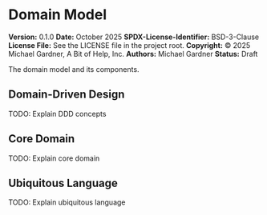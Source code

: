 # Domain Model

**Version:** 0.1.0
**Date:** October 2025
**SPDX-License-Identifier:** BSD-3-Clause
**License File:** See the LICENSE file in the project root.
**Copyright:** © 2025 Michael Gardner, A Bit of Help, Inc.
**Authors:** Michael Gardner
**Status:** Draft

The domain model and its components.

## Domain-Driven Design

TODO: Explain DDD concepts

## Core Domain

TODO: Explain core domain

## Ubiquitous Language

TODO: Explain ubiquitous language
